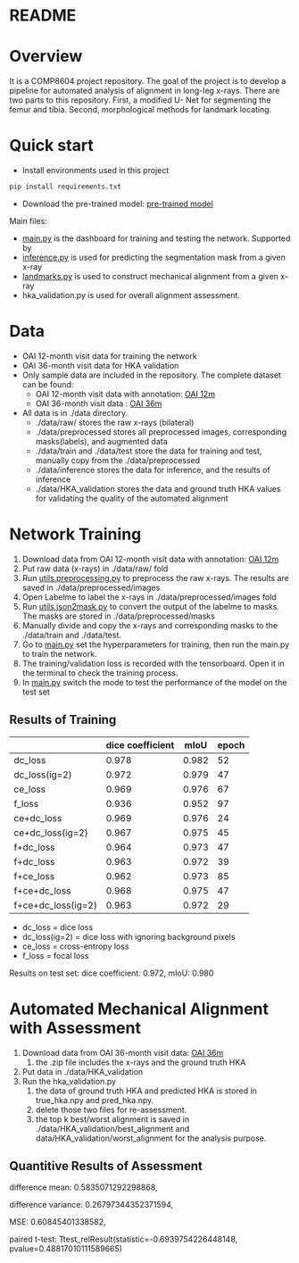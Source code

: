 # README

# Overview

It is a COMP8604 project repository. The goal of the project is to develop a pipeline for automated analysis of alignment in long-leg x-rays. There are two parts to this repository. First, a modified U- Net for segmenting the femur and tibia. Second, morphological methods for landmark locating.

# Quick start

- Install environments used in this project

```python
pip install requirements.txt
```

- Download the pre-trained model: [pre-trained model](https://anu365-my.sharepoint.com/:u:/g/personal/u7150030_anu_edu_au/ETkg7XHvHWdAnM1zNRCCYD0BFR2rWKT3oeMtJ57MD9qEQg?e=MrEgmY)

Main files:

- [main.py](http://main.py) is the dashboard for training and testing the network. Supported by
- [inference.py](http://inference.py) is used for predicting the segmentation mask from a given x-ray
- [landmarks.py](http://landmarks.py) is used to construct mechanical alignment from a given x-ray
- hka_validation.py is used for overall alignment assessment.

# Data

- OAI 12-month visit data for training the network 
- OAI 36-month visit data for HKA validation
- Only sample data are included in the repository. The complete dataset can be found: 
    - OAI 12-month visit data with annotation: [OAI 12m](https://anu365-my.sharepoint.com/:u:/g/personal/u7150030_anu_edu_au/EQr8CVGQKHJAgfZSAtGKLkYBHm8f--nze6JQN9gbkQK_wA?e=OahMkd)
    - OAI 36-month visit data : [OAI 36m](https://anu365-my.sharepoint.com/:u:/g/personal/u7150030_anu_edu_au/EfSyWbARPHJLjM4w7SRvCfIBWdulb0NJdXfbImff0PulPg?e=cvNvkt)
- All data is in ./data directory.
    - ./data/raw/ stores the raw x-rays (bilateral)
    - ./data/preprocessed  stores all preprocessed images, corresponding masks(labels), and augmented data
    - ./data/train and ./data/test store the data for training and test, manually copy from the ./data/preprocessed
    - ./data/inference stores the data for inference, and the results of inference
    - ./data/HKA_validation stores the data and ground truth HKA values for validating the quality of the automated alignment

# Network Training

1. Download data from OAI 12-month visit data with annotation: [OAI 12m](https://anu365-my.sharepoint.com/:u:/g/personal/u7150030_anu_edu_au/EQr8CVGQKHJAgfZSAtGKLkYBHm8f--nze6JQN9gbkQK_wA?e=OahMkd)
2. Put raw data (x-rays) in  ./data/raw/  fold
3. Run [utils.preprocessing.py](http://utils.preprocessing.py) to preprocess the raw x-rays. The results are saved in ./data/preprocessed/images
4. Open Labelme to label the x-rays in ./data/preprocessed/images fold
5. Run [utils.json2mask.py](http://utils.json2mask.py) to convert the output of the labelme to masks. The masks are stored in ./data/preprocessed/masks
6. Manually divide and copy the x-rays and corresponding masks to the ./data/train and ./data/test.
7. Go to [main.py](http://main.py) set the hyperparameters for training, then run the main.py to train the network.
8. The training/validation loss is recorded with the tensorboard. Open it in the terminal to check the training process.
9. In [main.py](http://main.py) switch the mode to test the performance of the model on the test set

## Results of Training

|  | dice coefficient | mIoU | epoch |
| --- | --- | --- | --- |
| dc_loss | 0.978 | 0.982 | 52 |
| dc_loss(ig=2) | 0.972 | 0.979 | 47 |
| ce_loss | 0.969 | 0.976 | 67 |
| f_loss | 0.936 | 0.952 | 97 |
| ce+dc_loss | 0.969 | 0.976 | 24 |
| ce+dc_loss(ig=2) | 0.967 | 0.975 | 45 |
| f+dc_loss | 0.964 | 0.973 | 47 |
| f+dc_loss | 0.963 | 0.972 | 39 |
| f+ce_loss | 0.962 | 0.973 | 85 |
| f+ce+dc_loss | 0.968 | 0.975 | 47 |
| f+ce+dc_loss(ig=2) | 0.963 | 0.972 | 29 |
- dc_loss = dice loss
- dc_loss(ig=2) = dice loss with ignoring background pixels
- ce_loss = cross-entropy loss
- f_loss = focal loss

 Results on test set: dice coefficient: 0.972, mIoU: 0.980


# Automated Mechanical Alignment with Assessment

1. Download data from OAI 36-month visit data: [OAI 36m](https://anu365-my.sharepoint.com/:u:/g/personal/u7150030_anu_edu_au/EfSyWbARPHJLjM4w7SRvCfIBWdulb0NJdXfbImff0PulPg?e=cvNvkt)
    1. the .zip file includes the x-rays and the ground truth HKA
2. Put data in ./data/HKA_validation
3. Run the hka_validation.py
    1. the data of ground truth HKA and predicted HKA is stored in true_hka.npy and pred_hka.npy.
    2. delete those two files for re-assessment.
    3. the top k best/worst alignment is saved in ./data/HKA_validation/best_alignment and data/HKA_validation/worst_alignment for the analysis purpose.

## Quantitive Results of Assessment

difference mean: 0.5835071292298868, 

difference variance: 0.26797344352371594, 

MSE: 0.60845401338582, 

paired t-test: Ttest_relResult(statistic=-0.6939754226448148, pvalue=0.48817010111589665)

